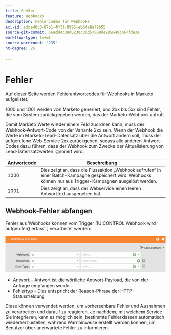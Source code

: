 ```yaml
---
title: Fehler
feature: Webhooks
description: Fehlercodes für Webhooks
exl-id: adce40c3-87b1-4f31-8995-eb64e8a72b55
source-git-commit: 66add4c38d0230c36d57009de985649bb67fde3e
workflow-type: tm+mt
source-wordcount: '235'
ht-degree: 2%

---
```


# Fehler

Auf dieser Seite werden Fehlerantwortcodes für Webhooks in Marketo aufgelistet.

1000 und 1001 werden von Marketo generiert, und 2xx bis 5xx sind Fehler, die vom System zurückgegeben werden, das der Marketo-Webhook aufruft.

Damit Marketo Werte wieder einem Feld zuordnen kann, muss der Webhook-Antwort-Code von der Variante 2xx sein. Wenn der Webhook die Werte im Marketo-Lead-Datensatz über die Antwort ändern soll, muss der aufgerufene Web-Service 2xx zurückgeben, sodass alle anderen Antwort-Codes dazu führen, dass der Webhook zum Zwecke der Aktualisierung von Lead-Datensatzwerten ignoriert wird.

| Antwortcode | Beschreibung |
| --- | --- |
| 1000 | Dies zeigt an, dass die Flussaktion „Webhook aufrufen“ in einer Batch-Kampagne gespeichert wird. Webhooks können nur aus Trigger-Kampagnen ausgelöst werden. |
| 1001 | Dies zeigt an, dass der Webservice einen leeren Antworttext ausgegeben hat. |

## Webhook-Fehler abfangen

Fehler aus Webhooks können vom Trigger [!UICONTROL Webhook wird aufgerufen) erfasst ] verarbeitet werden:

![Webhook wird aufgerufen](assets/webhook-called.png)

* Antwort - Antwort ist die wörtliche Antwort-Payload, die von der Anfrage empfangen wurde.
* Fehlertyp - Dies entspricht der Reason-Phrase der HTTP-Statusmeldung.

Diese können verwendet werden, um vorhersehbare Fehler und Ausnahmen zu verarbeiten und darauf zu reagieren. Je nachdem, mit welchem Service Sie integrieren, kann es möglich sein, bestimmte Fehlerklassen automatisch wiederherzustellen, während Warnhinweise erstellt werden können, um Benutzer über unerwartete Fehler zu informieren.
